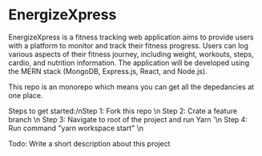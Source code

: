 # EnergizeXpress

EnergizeXpress is a fitness tracking web application aims to provide users with a platform to monitor and track their fitness progress. Users can log various aspects of their fitness journey, including weight, workouts, steps, cardio, and nutrition information. The application will be developed using the MERN stack (MongoDB, Express.js, React, and Node.js).

This repo is an monorepo which means you can get all the depedancies at one place.

Steps to get started:/nStep 1: Fork this repo \n
Step 2: Crate a feature branch \n
Step 3: Navigate to root of the project and run Yarn '\n
Step 4: Run command "yarn workspace start" \n

Todo: Write a short description about this project
